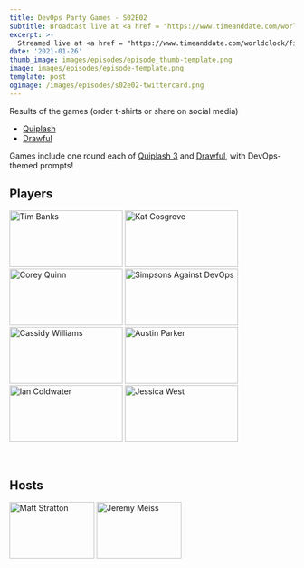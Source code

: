 ```yaml
---
title: DevOps Party Games - S02E02
subtitle: Broadcast live at <a href = "https://www.timeanddate.com/worldclock/fixedtime.html?msg=DevOps+Party+Games+S02E02&iso=20210126T20&p1=64" target = "_blank">Tuesday 26 January 8PM US CT</a> 
excerpt: >-
  Streamed live at <a href = "https://www.timeanddate.com/worldclock/fixedtime.html?msg=DevOps+Party+Games+S02E02&iso=20210126T20&p1=64" target = "_blank">20:00 UTC-6</a><br> on Tuesday 26 January
date: '2021-01-26'
thumb_image: images/episodes/episode_thumb-template.png
image: images/episodes/episode-template.png
template: post
ogimage: /images/episodes/s02e02-twittercard.png
---
```

Results of the games (order t-shirts or share on social media)

- [Quiplash](https://games.jackbox.tv/artifact/quiplash3Game/bb222ece5384a7c3ab81a8d230244213/)
- [Drawful](https://games.jackbox.tv/artifact/DrawfulGame/7dbae23bf85c20d7baf207081ea33a2a/)

Games include one round each of [Quiplash 3](https://www.jackboxgames.com/quiplash-three/) and [Drawful](https://www.jackboxgames.com/drawful-two/), with DevOps-themed prompts!

## Players

<a href = "https://twitter.com/elchefe" class = "player-episode-page" target = "_blank"><img src = "/images/players/tim-banks.png" alt="Tim Banks" width="200" height="100" class = "player-episode-page"></a>
<a href = "https://twitter.com/dixie3flatline" class = "player-episode-page" target = "_blank"><img src = "/images/players/kat-cosgrove.png" alt="Kat Cosgrove" width="200" height="100" class = "player-episode-page"></a>
<a href = "https://twitter.com/quinnypig" class = "player-episode-page" target = "_blank"><img src = "/images/players/corey-quinn.png" alt="Corey Quinn" width="200" height="100" class = "player-episode-page"></a>
<a href = "https://twitter.com/simpsonsops" class = "player-episode-page" target = "_blank"><img src = "/images/players/simpsons-ops.png" alt="Simpsons Against DevOps" width="200" height="100" class = "player-episode-page"></a>
<a href = "https://twitter.com/cassidoo" class = "player-episode-page" target = "_blank"><img src = "/images/players/cassidy-williams.png" alt="Cassidy Williams" width="200" height="100" class = "player-episode-page"></a>
<a href = "https://twitter.com/austinlparker" class = "player-episode-page" target = "_blank"><img src = "/images/players/austin-parker.png" alt="Austin Parker" width="200" height="100" class = "player-episode-page"></a>
<a href = "https://twitter.com/iancoldwater" class = "player-episode-page" target = "_blank"><img src = "/images/players/ian-coldwater.png" alt="Ian Coldwater" width="200" height="100" class = "player-episode-page"></a>
<a href = "https://twitter.com/jessicaewest" class = "player-episode-page" target = "_blank"><img src = "/images/players/jessica-west.png" alt="Jessica West" width="200" height="100" class = "player-episode-page"></a>

<br clear = "all">

## Hosts
<a href = "https://twitter.com/mattstratton" class = "player-episode-page"><img src = "/images/hosts/matty2.png" alt="Matt Stratton" width="150" height="100" class = "player-episode-page"></a>
<a href = "https://twitter.com/iamjerdog" class = "player-episode-page"><img src = "/images/hosts/jeremy-meiss.png" alt="Jeremy Meiss" width="150" height="100" class = "player-episode-page"></a>
